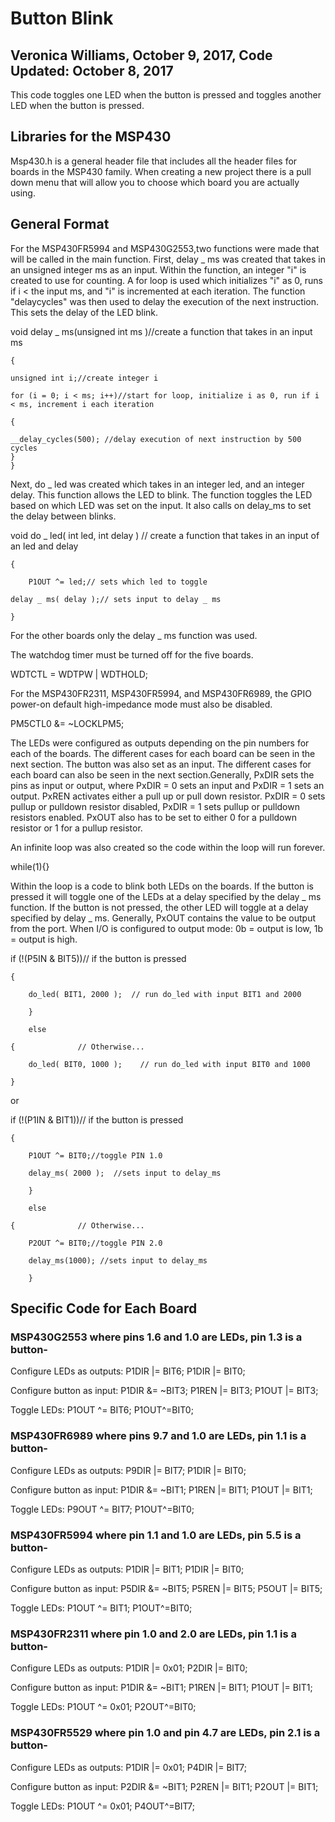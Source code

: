 # Button Blink 
## Veronica Williams, October 9, 2017, Code Updated: October 8, 2017 

This code toggles one LED when the button is pressed and toggles another LED when the button is pressed. 

## Libraries for the MSP430
Msp430.h is a general header file that includes all the header files for boards in the MSP430 family. When creating a new project there is a pull down menu that will allow you to choose which board you are actually using. 

## General Format

For the MSP430FR5994 and MSP430G2553,two functions were made that will be called in the main function. First, delay _ ms was created that takes in an unsigned integer ms as an input. Within the function, an integer "i" is created to use for counting. A for loop is used which initializes "i" as 0, runs if i < the input ms, and "i" is incremented at each iteration. The function "delaycycles" was then used to delay the execution of the next instruction. This sets the delay of the LED blink.  

void delay _ ms(unsigned int ms )//create a function that takes in an input ms

	{

	unsigned int i;//create integer i

	for (i = 0; i < ms; i++)//start for loop, initialize i as 0, run if i < ms, increment i each iteration

	{

	__delay_cycles(500); //delay execution of next instruction by 500 cycles
	}
	}

Next, do _ led was created which takes in an integer led, and an integer delay. This function allows the LED to blink. The function toggles the LED based on which LED was set on the input. It also calls on delay_ms to set the delay between blinks. 

void do _ led( int led, int delay ) // create a function that takes in an input of an led and delay

	{

    	P1OUT ^= led;// sets which led to toggle
    
   	delay _ ms( delay );// sets input to delay _ ms
    
	}

For the other boards only the delay _ ms function was used. 

The watchdog timer must be turned off for the five boards. 

WDTCTL = WDTPW | WDTHOLD;

For the MSP430FR2311, MSP430FR5994, and MSP430FR6989, the GPIO power-on default high-impedance mode must also be disabled.

PM5CTL0 &= ~LOCKLPM5;

The LEDs were configured as outputs depending on the pin numbers for each of the boards. The different cases for each board can be seen in the next section. The button was also set as an input. The different cases for each board can also be seen in the next section.Generally, PxDIR sets the pins as input or output, where PxDIR = 0 sets an input and PxDIR = 1 sets an output. PxREN activates either a pull up or pull down resistor. PxDIR = 0 sets pullup or pulldown resistor disabled, PxDIR = 1 sets pullup or pulldown resistors enabled. PxOUT also has to be set to either 0 for a pulldown resistor or 1 for a pullup resistor.
 
An infinite loop was also created so the code within the loop will run forever. 

while(1){}

Within the loop is a code to blink both LEDs on the boards. If the button is pressed it will toggle one of the LEDs at a delay specified by the delay _ ms function. If the button is not pressed, the other LED will toggle at a delay specified by delay _ ms. Generally, PxOUT contains the value to be output from the port. When I/O is configured to output mode: 0b = output is low, 1b = output is high. 

if (!(P5IN & BIT5))// if the button is pressed

	{      
		
        do_led( BIT1, 2000 );  // run do_led with input BIT1 and 2000
	    
        }
	
        else
	
	{              // Otherwise...
		
        do_led( BIT0, 1000 );    // run do_led with input BIT0 and 1000
	
	}
            
or

if (!(P1IN & BIT1))// if the button is pressed

	{      
		
        P1OUT ^= BIT0;//toggle PIN 1.0
	    
        delay_ms( 2000 );  //sets input to delay_ms
	       
        }
	
        else
	
	{              // Otherwise...
		
        P2OUT ^= BIT0;//toggle PIN 2.0
	    
        delay_ms(1000); //sets input to delay_ms  
	       
        }


## Specific Code for Each Board
### MSP430G2553 where pins 1.6 and 1.0 are LEDs, pin 1.3 is a button-

Configure LEDs as outputs: P1DIR |= BIT6; P1DIR |= BIT0; 

Configure button as input: P1DIR &= ~BIT3; P1REN |= BIT3; P1OUT |= BIT3;

Toggle LEDs: P1OUT ^= BIT6; P1OUT^=BIT0;

### MSP430FR6989 where pins 9.7 and 1.0 are LEDs, pin 1.1 is a button-

Configure LEDs as outputs: P9DIR |= BIT7; P1DIR |= BIT0;  

Configure button as input: P1DIR &= ~BIT1; P1REN |= BIT1; P1OUT |= BIT1;

Toggle LEDs: P9OUT ^= BIT7; P1OUT^=BIT0;

### MSP430FR5994 where pin 1.1 and 1.0 are LEDs, pin 5.5 is a button-

Configure LEDs as outputs:  P1DIR |= BIT1; P1DIR |= BIT0;  

Configure button as input: P5DIR &= ~BIT5; P5REN |= BIT5; P5OUT |= BIT5;

Toggle LEDs: P1OUT ^= BIT1; P1OUT^=BIT0;

### MSP430FR2311 where pin 1.0 and 2.0 are LEDs, pin 1.1 is a button-

Configure LEDs as outputs:  P1DIR |= 0x01; P2DIR |= BIT0; 

Configure button as input: P1DIR &= ~BIT1; P1REN |= BIT1; P1OUT |= BIT1;

Toggle LEDs: P1OUT ^= 0x01; P2OUT^=BIT0;

### MSP430FR5529 where pin 1.0 and pin 4.7 are LEDs, pin 2.1 is a button-
Configure LEDs as outputs:  P1DIR |= 0x01;  P4DIR |= BIT7;  

Configure button as input: P2DIR &= ~BIT1; P2REN |= BIT1; P2OUT |= BIT1;

Toggle LEDs: P1OUT ^= 0x01; P4OUT^=BIT7;


